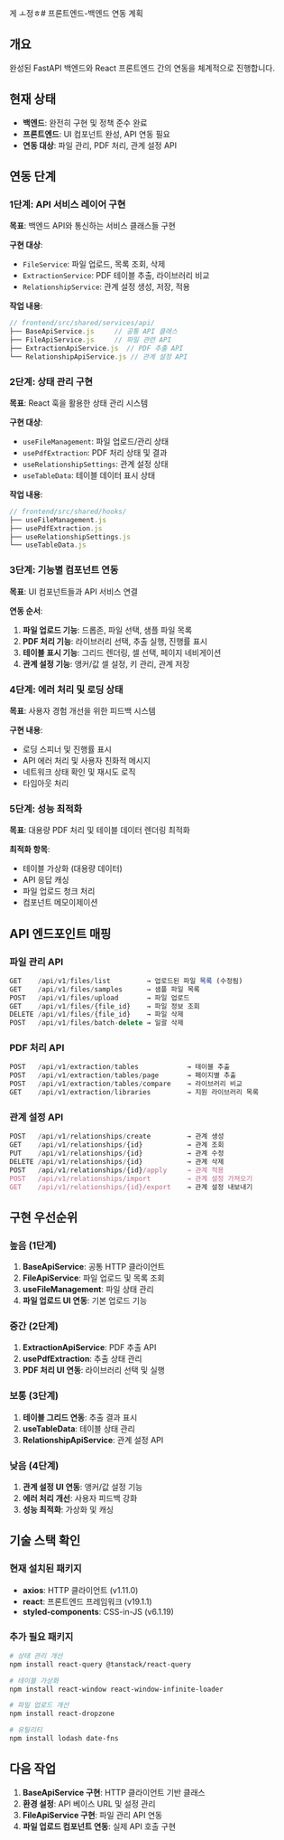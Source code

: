 게 ㅗ정ㅎ# 프론트엔드-백엔드 연동 계획

## 개요
완성된 FastAPI 백엔드와 React 프론트엔드 간의 연동을 체계적으로 진행합니다.

## 현재 상태
- **백엔드**: 완전히 구현 및 정책 준수 완료
- **프론트엔드**: UI 컴포넌트 완성, API 연동 필요
- **연동 대상**: 파일 관리, PDF 처리, 관계 설정 API

## 연동 단계

### 1단계: API 서비스 레이어 구현
**목표**: 백엔드 API와 통신하는 서비스 클래스들 구현

**구현 대상**:
- `FileService`: 파일 업로드, 목록 조회, 삭제
- `ExtractionService`: PDF 테이블 추출, 라이브러리 비교
- `RelationshipService`: 관계 설정 생성, 저장, 적용

**작업 내용**:
```javascript
// frontend/src/shared/services/api/
├── BaseApiService.js     // 공통 API 클래스
├── FileApiService.js     // 파일 관련 API
├── ExtractionApiService.js  // PDF 추출 API
└── RelationshipApiService.js // 관계 설정 API
```

### 2단계: 상태 관리 구현
**목표**: React 훅을 활용한 상태 관리 시스템

**구현 대상**:
- `useFileManagement`: 파일 업로드/관리 상태
- `usePdfExtraction`: PDF 처리 상태 및 결과
- `useRelationshipSettings`: 관계 설정 상태
- `useTableData`: 테이블 데이터 표시 상태

**작업 내용**:
```javascript
// frontend/src/shared/hooks/
├── useFileManagement.js
├── usePdfExtraction.js
├── useRelationshipSettings.js
└── useTableData.js
```

### 3단계: 기능별 컴포넌트 연동
**목표**: UI 컴포넌트들과 API 서비스 연결

**연동 순서**:
1. **파일 업로드 기능**: 드롭존, 파일 선택, 샘플 파일 목록
2. **PDF 처리 기능**: 라이브러리 선택, 추출 실행, 진행률 표시
3. **테이블 표시 기능**: 그리드 렌더링, 셀 선택, 페이지 네비게이션
4. **관계 설정 기능**: 앵커/값 셀 설정, 키 관리, 관계 저장

### 4단계: 에러 처리 및 로딩 상태
**목표**: 사용자 경험 개선을 위한 피드백 시스템

**구현 내용**:
- 로딩 스피너 및 진행률 표시
- API 에러 처리 및 사용자 친화적 메시지
- 네트워크 상태 확인 및 재시도 로직
- 타임아웃 처리

### 5단계: 성능 최적화
**목표**: 대용량 PDF 처리 및 테이블 데이터 렌더링 최적화

**최적화 항목**:
- 테이블 가상화 (대용량 데이터)
- API 응답 캐싱
- 파일 업로드 청크 처리
- 컴포넌트 메모이제이션

## API 엔드포인트 매핑

### 파일 관리 API
```javascript
GET    /api/v1/files/list         → 업로드된 파일 목록 (수정됨)
GET    /api/v1/files/samples      → 샘플 파일 목록
POST   /api/v1/files/upload       → 파일 업로드
GET    /api/v1/files/{file_id}    → 파일 정보 조회
DELETE /api/v1/files/{file_id}    → 파일 삭제
POST   /api/v1/files/batch-delete → 일괄 삭제
```

### PDF 처리 API
```javascript
POST   /api/v1/extraction/tables            → 테이블 추출
POST   /api/v1/extraction/tables/page       → 페이지별 추출
POST   /api/v1/extraction/tables/compare    → 라이브러리 비교
GET    /api/v1/extraction/libraries         → 지원 라이브러리 목록
```

### 관계 설정 API
```javascript
POST   /api/v1/relationships/create         → 관계 생성
GET    /api/v1/relationships/{id}           → 관계 조회
PUT    /api/v1/relationships/{id}           → 관계 수정
DELETE /api/v1/relationships/{id}           → 관계 삭제
POST   /api/v1/relationships/{id}/apply     → 관계 적용
POST   /api/v1/relationships/import         → 관계 설정 가져오기
GET    /api/v1/relationships/{id}/export    → 관계 설정 내보내기
```

## 구현 우선순위

### 높음 (1단계)
1. **BaseApiService**: 공통 HTTP 클라이언트
2. **FileApiService**: 파일 업로드 및 목록 조회
3. **useFileManagement**: 파일 상태 관리
4. **파일 업로드 UI 연동**: 기본 업로드 기능

### 중간 (2단계)  
1. **ExtractionApiService**: PDF 추출 API
2. **usePdfExtraction**: 추출 상태 관리
3. **PDF 처리 UI 연동**: 라이브러리 선택 및 실행

### 보통 (3단계)
1. **테이블 그리드 연동**: 추출 결과 표시
2. **useTableData**: 테이블 상태 관리
3. **RelationshipApiService**: 관계 설정 API

### 낮음 (4단계)
1. **관계 설정 UI 연동**: 앵커/값 설정 기능
2. **에러 처리 개선**: 사용자 피드백 강화
3. **성능 최적화**: 가상화 및 캐싱

## 기술 스택 확인

### 현재 설치된 패키지
- **axios**: HTTP 클라이언트 (v1.11.0)
- **react**: 프론트엔드 프레임워크 (v19.1.1)
- **styled-components**: CSS-in-JS (v6.1.19)

### 추가 필요 패키지
```bash
# 상태 관리 개선
npm install react-query @tanstack/react-query

# 테이블 가상화
npm install react-window react-window-infinite-loader

# 파일 업로드 개선
npm install react-dropzone

# 유틸리티
npm install lodash date-fns
```

## 다음 작업
1. **BaseApiService 구현**: HTTP 클라이언트 기반 클래스
2. **환경 설정**: API 베이스 URL 및 설정 관리
3. **FileApiService 구현**: 파일 관리 API 연동
4. **파일 업로드 컴포넌트 연동**: 실제 API 호출 구현
